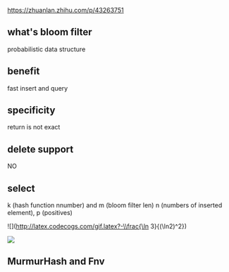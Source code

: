 https://zhuanlan.zhihu.com/p/43263751

## what's bloom filter
probabilistic data structure

## benefit
fast insert and query

## specificity
return is not exact

## delete support
NO

## select
k (hash function nnumber) and m (bloom filter len) n (numbers of inserted element), p (positives)

![](http://latex.codecogs.com/gif.latex?-\\frac{\ln 3}{(\ln2)^2})


![](http://latex.codecogs.com/gif.latex?\\frac{1}{1+sin(x)})

## MurmurHash and Fnv 
